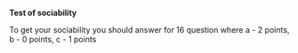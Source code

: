 **Test of sociability**

To get your sociability you should answer for 16 question where a - 2 points, b - 0 points, c - 1 points  